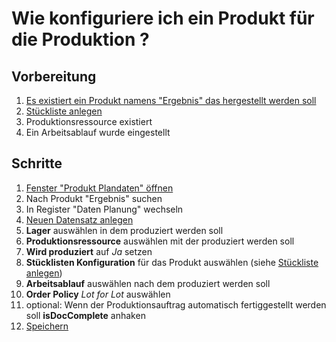 ---
---
# Wie konfiguriere ich ein Produkt für die Produktion ?
## Vorbereitung
1. [Es existiert ein Produkt namens "Ergebnis" das hergestellt werden soll](Wie_lege_ich_ein_neues_Produkt_an.md)
1. [Stückliste anlegen](Wie_erstelle_ich_eine_Rezeptur_Stückliste.md)
1. Produktionsressource existiert
1. Ein Arbeitsablauf wurde eingestellt

## Schritte
1. [Fenster "Produkt Plandaten" öffnen](Wie_finde_und_öffne_ich_ein_Fenster.md)
1. Nach Produkt "Ergebnis" suchen
1. In Register "Daten Planung" wechseln
1. [Neuen Datensatz anlegen](Wie_lege_ich_einen_neuen_datensatz_an.md)
1. __Lager__ auswählen in dem produziert werden soll
1. __Produktionsressource__ auswählen mit der produziert werden soll
1. __Wird produziert__ auf _Ja_ setzen
1. __Stücklisten Konfiguration__ für das Produkt auswählen (siehe [Stückliste anlegen](Wie_erstelle_ich_eine_Rezeptur_Stückliste.md))
1. __Arbeitsablauf__ auswählen nach dem produziert werden soll
1. __Order Policy__ _Lot for Lot_ auswählen
1. optional: Wenn der Produktionsauftrag automatisch fertiggestellt werden soll __isDocComplete__ anhaken
1. [Speichern](Wie_lege_ich_einen_neuen_datensatz_an.md)
